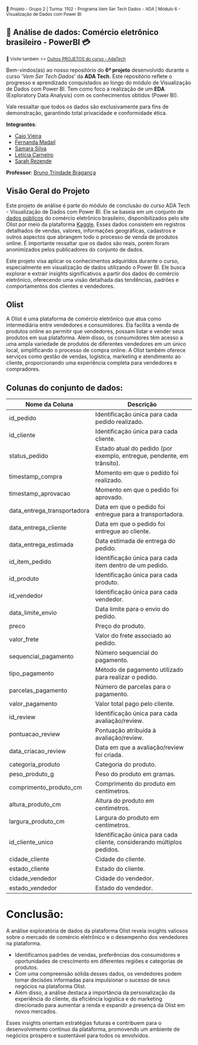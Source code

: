 <sub> 📂 Projeto - Grupo 2 | Turma: 1102 - Programa Vem Ser Tech Dados - ADA | Módulo 6 - Visualização de Dados com Power BI  </sub> 

## 🔎 **Análise de dados: Comércio eletrônico brasileiro - PowerBI** 💳

<sub> 🔗 Visite também >> [Outros PROJETOS do curso - AdaTech](https://github.com/SarahFeanor/Projetos_Curso_AdaTech) </sub>

Bem-vindos(as) ao nosso repositório do **6ª projeto** desenvolvido durante o curso '_Vem Ser Tech Dados_' da **ADA Tech**. Este repositório reflete o progresso e aprendizado conquistados ao longo do módulo de Visualização de Dados com Power BI. Tem como foco a realização de um **EDA** (Exploratory Data Analysis) com os conhecimentos obtidos (Power BI).

Vale ressaltar que todos os dados são exclusivamente para fins de demonstração, garantindo total privacidade e conformidade ética.

**Integrantes**:

- [Caio Vieira](https://www.linkedin.com/in/caio-miazzi-86454617b/)
- [Fernanda Madail](https://www.linkedin.com/in/fernanda-madail-969804199/)
- [Samara Silva](https://www.linkedin.com/in/samara-as/)
- [Leticia Carneiro](https://www.linkedin.com/in/leticia-oliv/)
- [Sarah Rezende](https://www.linkedin.com/in/sarahfrezende/)

**Professor**: 
[Bruno Trindade Bragança](https://www.linkedin.com/in/brunotrbr/)

## Visão Geral do Projeto

Este projeto de análise é parte do módulo de conclusão do curso ADA Tech - Visualização de Dados com Power BI. Ele se baseia em um conjunto de [dados públicos](https://www.kaggle.com/datasets/olistbr/brazilian-ecommerce) do comércio eletrônico brasileiro, disponibilizados pelo site Olist por meio da plataforma [Kaggle](https://www.kaggle.com/datasets/olistbr/brazilian-ecommerce). Esses dados consistem em registros detalhados de vendas, valores, informações geográficas, cadastros e outros aspectos que abrangem todo o processo de venda de produtos online. É importante ressaltar que os dados são reais, porém foram anonimizados pelos publicadores do conjunto de dados.

Este projeto visa aplicar os conhecimentos adquiridos durante o curso, especialmente em visualização de dados utilizando o Power BI. Ele busca explorar e extrair insights significativos a partir dos dados do comércio eletrônico, oferecendo uma visão detalhada das tendências, padrões e comportamentos dos clientes e vendedores.

## Olist

A Olist é uma plataforma de comércio eletrônico que atua como intermediária entre vendedores e consumidores. 
Ela facilita a venda de produtos online ao permitir que vendedores, possam listar e vender seus produtos em sua plataforma. Alem disso, os consumidores têm acesso a uma ampla variedade de produtos de diferentes vendedores em um único local, simplificando o processo de compra online. A Olist também oferece serviços como gestão de vendas, logística, marketing e atendimento ao cliente, proporcionando uma experiência completa para vendedores e compradores.




## Colunas do conjunto de dados:

| Nome da Coluna            | Descrição                                                               |
|--------------------------|------------------------------------------------------------------------|
| id_pedido                | Identificação única para cada pedido realizado.                       |
| id_cliente               | Identificação única para cada cliente.                                 |
| status_pedido            | Estado atual do pedido (por exemplo, entregue, pendente, em trânsito). |
| timestamp_compra         | Momento em que o pedido foi realizado.                                 |
| timestamp_aprovacao      | Momento em que o pedido foi aprovado.                                  |
| data_entrega_transportadora | Data em que o pedido foi entregue para a transportadora.             |
| data_entrega_cliente     | Data em que o pedido foi entregue ao cliente.                          |
| data_entrega_estimada    | Data estimada de entrega do pedido.                                    |
| id_item_pedido           | Identificação única para cada item dentro de um pedido.                |
| id_produto               | Identificação única para cada produto.                                 |
| id_vendedor              | Identificação única para cada vendedor.                                |
| data_limite_envio        | Data limite para o envio do pedido.                                    |
| preco                    | Preço do produto.                                                      |
| valor_frete              | Valor do frete associado ao pedido.                                    |
| sequencial_pagamento     | Número sequencial do pagamento.                                        |
| tipo_pagamento           | Método de pagamento utilizado para realizar o pedido.                   |
| parcelas_pagamento       | Número de parcelas para o pagamento.                                   |
| valor_pagamento          | Valor total pago pelo cliente.                                         |
| id_review                | Identificação única para cada avaliação/review.                        |
| pontuacao_review         | Pontuação atribuída à avaliação/review.                                |
| data_criacao_review      | Data em que a avaliação/review foi criada.                             |
| categoria_produto        | Categoria do produto.                                                  |
| peso_produto_g           | Peso do produto em gramas.                                             |
| comprimento_produto_cm   | Comprimento do produto em centímetros.                                 |
| altura_produto_cm        | Altura do produto em centímetros.                                      |
| largura_produto_cm       | Largura do produto em centímetros.                                     |
| id_cliente_unico         | Identificação única para cada cliente, considerando múltiplos pedidos.  |
| cidade_cliente           | Cidade do cliente.                                                     |
| estado_cliente           | Estado do cliente.                                                     |
| cidade_vendedor          | Cidade do vendedor.                                                    |
| estado_vendedor          | Estado do vendedor.                                                    |

# Conclusão:

A análise exploratória de dados da plataforma Olist revela insights valiosos sobre o mercado de comércio eletrônico e o desempenho dos vendedores na plataforma. 
- Identificamos padrões de vendas, preferências dos consumidores e oportunidades de crescimento em diferentes regiões e categorias de produtos. 
- Com uma compreensão sólida desses dados, os vendedores podem tomar decisões informadas para impulsionar o sucesso de seus negócios na plataforma Olist. 
- Além disso, a análise destaca a importância da personalização da experiência do cliente, da eficiência logística e do marketing direcionado para aumentar a renda e expandir a presença da Olist em novos mercados. 

Esses insights orientam estratégias futuras e contribuem para o desenvolvimento contínuo da plataforma, promovendo um ambiente de negócios próspero e sustentável para todos os envolvidos.
